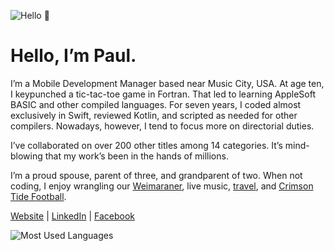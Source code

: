 ![Hello 👋](https://i.imgur.com/YT2vTF6.jpg)

Hello, I’m Paul.
===

I’m a Mobile Development Manager based near Music City, USA. At age ten, I keypunched a tic-tac-toe game in Fortran. That led to learning AppleSoft BASIC and other compiled languages. For seven years, I coded almost exclusively in Swift, reviewed Kotlin, and scripted as needed for other compilers. Nowadays, however, I tend to focus more on directorial duties.

I’ve collaborated on over 200 other titles among 14 categories. It’s mind-blowing that my work’s been in the hands of millions.

I’m a proud spouse, parent of three, and grandparent of two. When not coding, I enjoy wrangling our [Weimaraner](https://www.akc.org/dog-breeds/weimaraner), live music, [travel](https://www.google.com/maps/d/u/1/edit?mid=17xvqfTc_OMc9VCa3vX-LsG3JqfC43mo&usp=sharing), and [Crimson Tide Football](https://en.wikipedia.org/wiki/Alabama_Crimson_Tide_football).

[Website](https://adams.io) | 
[LinkedIn](https://www.linkedin.com/in/pkadams67) |
[Facebook](http://facebook.com/pkadams67)

![Most Used Languages](https://github-readme-stats.vercel.app/api/top-langs/?username=pkadams67&layout=compact)
